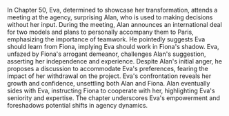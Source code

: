 In Chapter 50, Eva, determined to showcase her transformation, attends a meeting at the agency, surprising Alan, who is used to making decisions without her input. During the meeting, Alan announces an international deal for two models and plans to personally accompany them to Paris, emphasizing the importance of teamwork. He pointedly suggests Eva should learn from Fiona, implying Eva should work in Fiona's shadow. Eva, unfazed by Fiona's arrogant demeanor, challenges Alan's suggestion, asserting her independence and experience. Despite Alan's initial anger, he proposes a discussion to accommodate Eva's preferences, fearing the impact of her withdrawal on the project. Eva's confrontation reveals her growth and confidence, unsettling both Alan and Fiona. Alan eventually sides with Eva, instructing Fiona to cooperate with her, highlighting Eva's seniority and expertise. The chapter underscores Eva's empowerment and foreshadows potential shifts in agency dynamics.